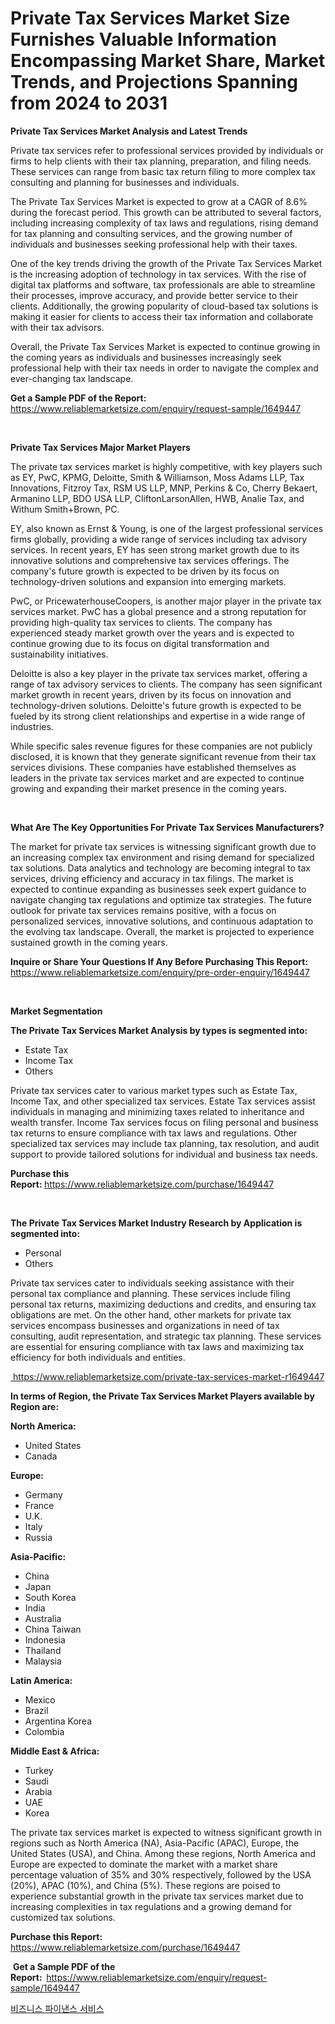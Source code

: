 <p><h1>Private Tax Services Market Size Furnishes Valuable Information Encompassing Market Share, Market Trends, and Projections Spanning from 2024 to 2031</h1></p><p><strong>Private Tax Services Market Analysis and Latest Trends</strong></p>
<p><p>Private tax services refer to professional services provided by individuals or firms to help clients with their tax planning, preparation, and filing needs. These services can range from basic tax return filing to more complex tax consulting and planning for businesses and individuals.</p><p>The Private Tax Services Market is expected to grow at a CAGR of 8.6% during the forecast period. This growth can be attributed to several factors, including increasing complexity of tax laws and regulations, rising demand for tax planning and consulting services, and the growing number of individuals and businesses seeking professional help with their taxes.</p><p>One of the key trends driving the growth of the Private Tax Services Market is the increasing adoption of technology in tax services. With the rise of digital tax platforms and software, tax professionals are able to streamline their processes, improve accuracy, and provide better service to their clients. Additionally, the growing popularity of cloud-based tax solutions is making it easier for clients to access their tax information and collaborate with their tax advisors.</p><p>Overall, the Private Tax Services Market is expected to continue growing in the coming years as individuals and businesses increasingly seek professional help with their tax needs in order to navigate the complex and ever-changing tax landscape.</p></p>
<p><strong>Get a Sample PDF of the Report:&nbsp;</strong> <a href="https://www.reliablemarketsize.com/enquiry/request-sample/1649447">https://www.reliablemarketsize.com/enquiry/request-sample/1649447</a></p>
<p>&nbsp;</p>
<p><strong>Private Tax Services Major Market Players</strong></p>
<p><p>The private tax services market is highly competitive, with key players such as EY, PwC, KPMG, Deloitte, Smith & Williamson, Moss Adams LLP, Tax Innovations, Fitzroy Tax, RSM US LLP, MNP, Perkins & Co, Cherry Bekaert, Armanino LLP, BDO USA LLP, CliftonLarsonAllen, HWB, Analie Tax, and Withum Smith+Brown, PC.</p><p>EY, also known as Ernst & Young, is one of the largest professional services firms globally, providing a wide range of services including tax advisory services. In recent years, EY has seen strong market growth due to its innovative solutions and comprehensive tax services offerings. The company's future growth is expected to be driven by its focus on technology-driven solutions and expansion into emerging markets.</p><p>PwC, or PricewaterhouseCoopers, is another major player in the private tax services market. PwC has a global presence and a strong reputation for providing high-quality tax services to clients. The company has experienced steady market growth over the years and is expected to continue growing due to its focus on digital transformation and sustainability initiatives.</p><p>Deloitte is also a key player in the private tax services market, offering a range of tax advisory services to clients. The company has seen significant market growth in recent years, driven by its focus on innovation and technology-driven solutions. Deloitte's future growth is expected to be fueled by its strong client relationships and expertise in a wide range of industries.</p><p>While specific sales revenue figures for these companies are not publicly disclosed, it is known that they generate significant revenue from their tax services divisions. These companies have established themselves as leaders in the private tax services market and are expected to continue growing and expanding their market presence in the coming years.</p></p>
<p>&nbsp;</p>
<p><strong>What Are The Key Opportunities For Private Tax Services Manufacturers?</strong></p>
<p><p>The market for private tax services is witnessing significant growth due to an increasing complex tax environment and rising demand for specialized tax solutions. Data analytics and technology are becoming integral to tax services, driving efficiency and accuracy in tax filings. The market is expected to continue expanding as businesses seek expert guidance to navigate changing tax regulations and optimize tax strategies. The future outlook for private tax services remains positive, with a focus on personalized services, innovative solutions, and continuous adaptation to the evolving tax landscape. Overall, the market is projected to experience sustained growth in the coming years.</p></p>
<p><strong>Inquire or Share Your Questions If Any Before Purchasing This Report:</strong> <a href="https://www.reliablemarketsize.com/enquiry/pre-order-enquiry/1649447">https://www.reliablemarketsize.com/enquiry/pre-order-enquiry/1649447</a></p>
<p>&nbsp;</p>
<p><strong>Market Segmentation</strong></p>
<p><strong>The Private Tax Services Market Analysis by types is segmented into:</strong></p>
<p><ul><li>Estate Tax</li><li>Income Tax</li><li>Others</li></ul></p>
<p><p>Private tax services cater to various market types such as Estate Tax, Income Tax, and other specialized tax services. Estate Tax services assist individuals in managing and minimizing taxes related to inheritance and wealth transfer. Income Tax services focus on filing personal and business tax returns to ensure compliance with tax laws and regulations. Other specialized tax services may include tax planning, tax resolution, and audit support to provide tailored solutions for individual and business tax needs.</p></p>
<p><strong>Purchase this Report:&nbsp;</strong><a href="https://www.reliablemarketsize.com/purchase/1649447">https://www.reliablemarketsize.com/purchase/1649447</a></p>
<p>&nbsp;</p>
<p><strong>The Private Tax Services Market Industry Research by Application is segmented into:</strong></p>
<p><ul><li>Personal</li><li>Others</li></ul></p>
<p><p>Private tax services cater to individuals seeking assistance with their personal tax compliance and planning. These services include filing personal tax returns, maximizing deductions and credits, and ensuring tax obligations are met. On the other hand, other markets for private tax services encompass businesses and organizations in need of tax consulting, audit representation, and strategic tax planning. These services are essential for ensuring compliance with tax laws and maximizing tax efficiency for both individuals and entities.</p></p>
<p><a href="https://www.reliablemarketsize.com/private-tax-services-market-r1649447">&nbsp;https://www.reliablemarketsize.com/private-tax-services-market-r1649447</a></p>
<p><strong>In terms of Region, the Private Tax Services Market Players available by Region are:</strong></p>
<p>
    <p> <strong> North America: </strong>
        <ul>
            <li>United States</li>
            <li>Canada</li>
        </ul>
        </p> 
    <p> <strong> Europe: </strong>
        <ul>
            <li>Germany</li>
            <li>France</li>
            <li>U.K.</li>
            <li>Italy</li>
            <li>Russia</li>
        </ul>
        </p> 
    <p> <strong> Asia-Pacific: </strong>
        <ul>
            <li>China</li>
            <li>Japan</li>
            <li>South Korea</li>
            <li>India</li>
            <li>Australia</li>
            <li>China Taiwan</li>
            <li>Indonesia</li>
            <li>Thailand</li>
            <li>Malaysia</li>
        </ul>
        </p> 
    <p> <strong> Latin America: </strong>
        <ul>
            <li>Mexico</li>
            <li>Brazil</li>
            <li>Argentina Korea</li>
            <li>Colombia</li>
        </ul>
        </p> 
    <p> <strong> Middle East & Africa: </strong>
        <ul>
            <li>Turkey</li>
            <li>Saudi</li>
            <li>Arabia</li>
            <li>UAE</li>
            <li>Korea</li>
        </ul>
    </p>
    </p>
<p><p>The private tax services market is expected to witness significant growth in regions such as North America (NA), Asia-Pacific (APAC), Europe, the United States (USA), and China. Among these regions, North America and Europe are expected to dominate the market with a market share percentage valuation of 35% and 30% respectively, followed by the USA (20%), APAC (10%), and China (5%). These regions are poised to experience substantial growth in the private tax services market due to increasing complexities in tax regulations and a growing demand for customized tax solutions.</p></p>
<p><strong>Purchase this Report: </strong><a href="https://www.reliablemarketsize.com/purchase/1649447">https://www.reliablemarketsize.com/purchase/1649447</a></p>
<p>&nbsp;<strong>Get a Sample PDF of the Report:&nbsp;&nbsp;</strong><a href="https://www.reliablemarketsize.com/enquiry/request-sample/1649447">https://www.reliablemarketsize.com/enquiry/request-sample/1649447</a></p>
<p><strong></strong></p>
<p><p><a href="https://github.com/KellyLyncyh543964/Market-Research-Report-List-3/blob/main/732976457941.md">비즈니스 파이낸스 서비스</a></p></p>